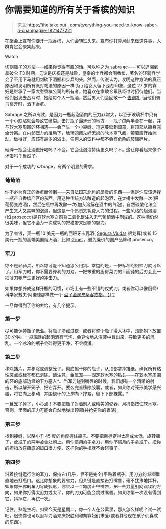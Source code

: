 # 你需要知道的所有关于香槟的知识

> 原文:[https://the take out . com/everything-you-need-to-know-saber-a-champagne-1821477221](https://thetakeout.com/everything-you-need-to-know-to-saber-a-champagne-1821477221)

在聚会上宣布你要开一瓶香槟，人们会转过头来。宣布你打算用剑来做这件事，人群肯定会聚集起来。

Watch

切割瓶子的方法——如果你觉得有趣的话，可以称之为 sabra ge——可以追溯到拿破仑 T3 时期。无论是庆祝还是战败，皇帝的士兵都会喝香槟，著名的轻骑兵学会了不用下马就用剑砍下酒瓶和步兵的头。然而，传说认为，发明这种方法的真正原因和发明所有派对戏法的原因一样:为了给女人留下深刻印象。这位 27 岁的寡妇是继承了一家大型香槟公司的所有者，她喜欢在拿破仑军队经过时招待他们。当他们出发去战斗时，她给每个人一瓶酒，然后男人们会回敬一个 [告别礼](https://vinepair.com/wine-blog/history-champagne-sabering/) :当他们骑马离开时，洒下香槟。

Sabrage 之所以有效，是因为一瓶起泡酒内的压力非常大，以至于玻璃杯中只有一个小缺陷就会导致它破裂。击打瓶子最薄弱的地方——瓶子的两半合在一起，并与软木塞周围的环相遇——会产生一个小裂缝，迅速蔓延到颈部，将顶部从瓶身完全分离。在内部压力的推动下，玻璃颈圈完好无损的软木塞飞起，葡萄酒开始流动。做得好，应该有最少的溢出，任何人的饮料中都不会有危险的玻璃碎片。

砸碎一瓶会让酒更好喝吗？不会。它会让泡泡持续更久吗？不。这让你看起来像个坏蛋吗？当然了。

对于一个成功的 sabrage，有两个明显的需求。

### 葡萄酒

你不必为真正的香槟而倾倒——来自法国东北角的昂贵的东西——但是你应该选择一瓶产自香槟产区的东西。用这种传统方法酿造的起泡酒，在大桶中发酵一次(把葡萄变成酒)，然后在瓶中再发酵一次(加入溶解在酒中的气泡)。自然碳酸化法会产生又大又美味的泡泡，但这是一个昂贵又耗费人力的过程。一些风格的起泡酒(如 prosecco)是在软木塞之前将二氧化碳注入无气葡萄酒中制成的。这种酒仍然很美味，但它不会为一次成功的狩猎带来足够的魅力。

为了省钱，买一瓶 10 美元一瓶的西班牙卡瓦酒( [Segura Viudas](https://www.seguraviudasusa.com/) 很划算)或者 15 美元一瓶的高端美国烟火酒，比如 [Gruet](https://gruetwinery.com/) 。避免廉价的国产品牌和 prosecco。

### 军刀

你不是轻骑兵，所以你可能不知道怎么用剑。幸运的是，一把标准的厨师刀就可以了。用军刀时，你不需要锋利的刀刃。一把笨重的厨房菜刀的平而钝的后刃会比一把薄刀鞘产生更好的冲击力。

如果你想养成这样开瓶的习惯，市场上有一些不错的仪式刀，或者你可以像厨师/科学家戴夫·阿诺德那样做一个 [盘子金属皮条客戒指。【T2](http://www.cookingissues.com/index.html%3Fp=1290.html)

一旦你得到了你的供给，有几个提示。

### 第一步

尽可能保持瓶子低温。将瓶子冷藏过夜，或者将整个瓶子浸入冰中，颈部朝下放置 30 分钟。一瓶温暖的起泡酒有气泡，会更快地从溶液中冒出来，导致更多的混乱。一个冰冷的瓶子会碎得更干净，不会喷涌。

### 第二步

移除箔片，并移除或调整笼子。彻底擦干你的瓶子，从顶部拿掉箔纸。确保所有粘性斑点或标签都已清除。请注意，金属笼——固定软木塞的钻头——在软木塞周围的环的底部边缘的下方塞入*。当军刀碰到嘴唇的时候，我们想有一个清晰的射击，所以解开笼子，把它弄开。要么完全移除胶囊，或者，如果你对笼形美学感兴趣，将它向上移动，并围绕环的*上部*向下拧紧，留下下部裸露。*

一旦笼子掉了，小心点！不要把瓶子对着别人或精美的瓷器，用拇指按住软木塞。否则，里面的压力可能会自然地弹出顶部(并抢先你的表演)。

### 第三步

找到接缝，以略小于 45 度的角度握住瓶子。不要把目标定得太高或太低，旋转瓶子，使瓶子的两半接合处朝上。用你惯用的手拿刀，用你不惯用的手拿瓶子。把你的拇指放在瓶底的凹口很方便，这样你的手指就不会碍事了。

### 第四步

沿着接缝运行你的军刀，保持它(几乎，但不是完全)平贴着瓶子，用刀刃的*背部*垂直地击打瓶口。这比你想象的要省力，但关键是直接击打嘴唇，毫不犹豫地挥杆。如果你把你的军刀弯成弧形，你会以一个角度击中嘴唇，把一些力量引向错误的方向，如果你打得太用力或太平，你的刀刃可能会跳过嘴唇。如果你第一次没有得到它，抖掉它，再试一次。

记住，熟能生巧。如果今天是星期二，你一个人在公寓里，那又怎么样呢？试一试吧，很快你也可以用军刀酒来庆祝胜利和向寡妇们求爱(或者其他现在孩子们喜欢的东西)。